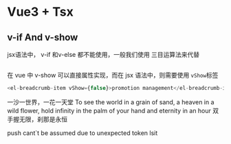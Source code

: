 # Vue3 + Tsx

## v-if And v-show

jsx语法中， v-if 和v-else 都不能使用，一般我们使用 三目运算法来代替
```javascript

```

在 vue 中 v-show 可以直接属性实现，而在 jsx 语法中，则需要使用 `vShow`标签

```javascript
<el-breadcrumb-item vShow={false}>promotion management</el-breadcrumb-item>
```
一沙一世界，一花一天堂
To see the world in a grain of sand, a heaven in a wild flower,
hold infinity in the palm of your hand and eternity in an hour
双手握无限，刹那是永恒


push cant`t be assumed due to unexpected token lsit